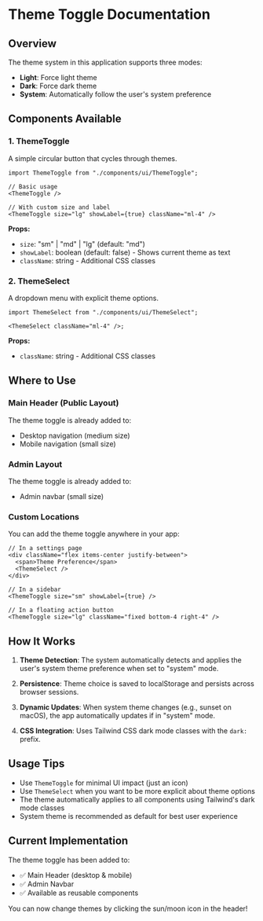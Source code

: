 # Theme Toggle Documentation

## Overview

The theme system in this application supports three modes:

- **Light**: Force light theme
- **Dark**: Force dark theme
- **System**: Automatically follow the user's system preference

## Components Available

### 1. ThemeToggle

A simple circular button that cycles through themes.

```tsx
import ThemeToggle from "./components/ui/ThemeToggle";

// Basic usage
<ThemeToggle />

// With custom size and label
<ThemeToggle size="lg" showLabel={true} className="ml-4" />
```

**Props:**

- `size`: "sm" | "md" | "lg" (default: "md")
- `showLabel`: boolean (default: false) - Shows current theme as text
- `className`: string - Additional CSS classes

### 2. ThemeSelect

A dropdown menu with explicit theme options.

```tsx
import ThemeSelect from "./components/ui/ThemeSelect";

<ThemeSelect className="ml-4" />;
```

**Props:**

- `className`: string - Additional CSS classes

## Where to Use

### Main Header (Public Layout)

The theme toggle is already added to:

- Desktop navigation (medium size)
- Mobile navigation (small size)

### Admin Layout

The theme toggle is already added to:

- Admin navbar (small size)

### Custom Locations

You can add the theme toggle anywhere in your app:

```tsx
// In a settings page
<div className="flex items-center justify-between">
  <span>Theme Preference</span>
  <ThemeSelect />
</div>

// In a sidebar
<ThemeToggle size="sm" showLabel={true} />

// In a floating action button
<ThemeToggle size="lg" className="fixed bottom-4 right-4" />
```

## How It Works

1. **Theme Detection**: The system automatically detects and applies the user's system theme preference when set to "system" mode.

2. **Persistence**: Theme choice is saved to localStorage and persists across browser sessions.

3. **Dynamic Updates**: When system theme changes (e.g., sunset on macOS), the app automatically updates if in "system" mode.

4. **CSS Integration**: Uses Tailwind CSS dark mode classes with the `dark:` prefix.

## Usage Tips

- Use `ThemeToggle` for minimal UI impact (just an icon)
- Use `ThemeSelect` when you want to be more explicit about theme options
- The theme automatically applies to all components using Tailwind's dark mode classes
- System theme is recommended as default for best user experience

## Current Implementation

The theme toggle has been added to:

- ✅ Main Header (desktop & mobile)
- ✅ Admin Navbar
- ✅ Available as reusable components

You can now change themes by clicking the sun/moon icon in the header!
